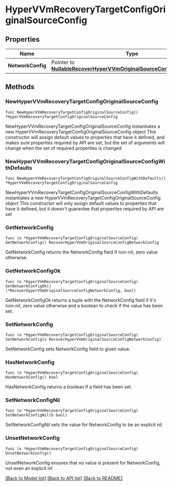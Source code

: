 # HyperVVmRecoveryTargetConfigOriginalSourceConfig

## Properties

Name | Type | Description | Notes
------------ | ------------- | ------------- | -------------
**NetworkConfig** | Pointer to [**NullableRecoverHyperVVmOriginalSourceConfigNetworkConfig**](RecoverHyperVVmOriginalSourceConfigNetworkConfig.md) |  | [optional] 

## Methods

### NewHyperVVmRecoveryTargetConfigOriginalSourceConfig

`func NewHyperVVmRecoveryTargetConfigOriginalSourceConfig() *HyperVVmRecoveryTargetConfigOriginalSourceConfig`

NewHyperVVmRecoveryTargetConfigOriginalSourceConfig instantiates a new HyperVVmRecoveryTargetConfigOriginalSourceConfig object
This constructor will assign default values to properties that have it defined,
and makes sure properties required by API are set, but the set of arguments
will change when the set of required properties is changed

### NewHyperVVmRecoveryTargetConfigOriginalSourceConfigWithDefaults

`func NewHyperVVmRecoveryTargetConfigOriginalSourceConfigWithDefaults() *HyperVVmRecoveryTargetConfigOriginalSourceConfig`

NewHyperVVmRecoveryTargetConfigOriginalSourceConfigWithDefaults instantiates a new HyperVVmRecoveryTargetConfigOriginalSourceConfig object
This constructor will only assign default values to properties that have it defined,
but it doesn't guarantee that properties required by API are set

### GetNetworkConfig

`func (o *HyperVVmRecoveryTargetConfigOriginalSourceConfig) GetNetworkConfig() RecoverHyperVVmOriginalSourceConfigNetworkConfig`

GetNetworkConfig returns the NetworkConfig field if non-nil, zero value otherwise.

### GetNetworkConfigOk

`func (o *HyperVVmRecoveryTargetConfigOriginalSourceConfig) GetNetworkConfigOk() (*RecoverHyperVVmOriginalSourceConfigNetworkConfig, bool)`

GetNetworkConfigOk returns a tuple with the NetworkConfig field if it's non-nil, zero value otherwise
and a boolean to check if the value has been set.

### SetNetworkConfig

`func (o *HyperVVmRecoveryTargetConfigOriginalSourceConfig) SetNetworkConfig(v RecoverHyperVVmOriginalSourceConfigNetworkConfig)`

SetNetworkConfig sets NetworkConfig field to given value.

### HasNetworkConfig

`func (o *HyperVVmRecoveryTargetConfigOriginalSourceConfig) HasNetworkConfig() bool`

HasNetworkConfig returns a boolean if a field has been set.

### SetNetworkConfigNil

`func (o *HyperVVmRecoveryTargetConfigOriginalSourceConfig) SetNetworkConfigNil(b bool)`

 SetNetworkConfigNil sets the value for NetworkConfig to be an explicit nil

### UnsetNetworkConfig
`func (o *HyperVVmRecoveryTargetConfigOriginalSourceConfig) UnsetNetworkConfig()`

UnsetNetworkConfig ensures that no value is present for NetworkConfig, not even an explicit nil

[[Back to Model list]](../README.md#documentation-for-models) [[Back to API list]](../README.md#documentation-for-api-endpoints) [[Back to README]](../README.md)


